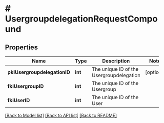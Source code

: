 # # UsergroupdelegationRequestCompound

## Properties

Name | Type | Description | Notes
------------ | ------------- | ------------- | -------------
**pkiUsergroupdelegationID** | **int** | The unique ID of the Usergroupdelegation | [optional]
**fkiUsergroupID** | **int** | The unique ID of the Usergroup |
**fkiUserID** | **int** | The unique ID of the User |

[[Back to Model list]](../../README.md#models) [[Back to API list]](../../README.md#endpoints) [[Back to README]](../../README.md)
